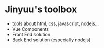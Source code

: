 # Jinyuu's toolbox
- tools about html, css, javascript, nodejs...
- Vue Components
- Front End solution
- Back End solution (especially nodejs)
